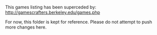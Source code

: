 This games listing has been superceded by: http://gamescrafters.berkeley.edu/games.php

For now, this folder is kept for reference. Please do not attempt to push more changes here.
